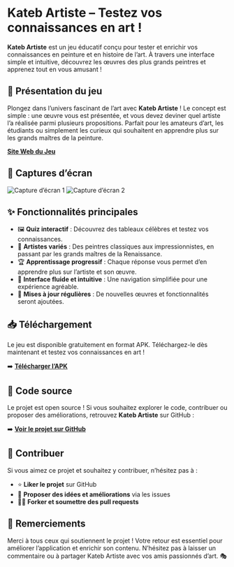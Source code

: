 # Kateb Artiste – Testez vos connaissances en art !

**Kateb Artiste** est un jeu éducatif conçu pour tester et enrichir vos connaissances en peinture et en histoire de l’art. À travers une interface simple et intuitive, découvrez les œuvres des plus grands peintres et apprenez tout en vous amusant !

## 🎨 Présentation du jeu

Plongez dans l’univers fascinant de l’art avec **Kateb Artiste** ! Le concept est simple : une œuvre vous est présentée, et vous devez deviner quel artiste l’a réalisée parmi plusieurs propositions. Parfait pour les amateurs d’art, les étudiants ou simplement les curieux qui souhaitent en apprendre plus sur les grands maîtres de la peinture.

**[Site Web du Jeu ](https://studiokatebetpapa.rf.gd/nos-jeux/katebartiste)**


## 📸 Captures d’écran

![Capture d’écran 1](https://studiokatebetpapa.rf.gd/wp-content/uploads/2025/02/1000009118-1-461x1024.jpg)
![Capture d’écran 2](https://studiokatebetpapa.rf.gd/wp-content/uploads/2025/02/1000009117-2-461x1024.jpg)

## ✨ Fonctionnalités principales

- 🖼️ **Quiz interactif** : Découvrez des tableaux célèbres et testez vos connaissances.
- 🎨 **Artistes variés** : Des peintres classiques aux impressionnistes, en passant par les grands maîtres de la Renaissance.
- 🏆 **Apprentissage progressif** : Chaque réponse vous permet d’en apprendre plus sur l’artiste et son œuvre.
- 📱 **Interface fluide et intuitive** : Une navigation simplifiée pour une expérience agréable.
- 🔄 **Mises à jour régulières** : De nouvelles œuvres et fonctionnalités seront ajoutées.

## 📥 Téléchargement

Le jeu est disponible gratuitement en format APK. Téléchargez-le dès maintenant et testez vos connaissances en art !

➡️ **[Télécharger l’APK](https://mega.nz/file/ce91nJ6a#9EOXYGVThr5WQ-pBJ2dugeA-3Txm9-X2oBFoyPKY-w4)**

## 🔗 Code source

Le projet est open source ! Si vous souhaitez explorer le code, contribuer ou proposer des améliorations, retrouvez **Kateb Artiste** sur GitHub :

➡️ **[Voir le projet sur GitHub](https://github.com/kattouba/KatebArtiste)**

## 🤝 Contribuer

Si vous aimez ce projet et souhaitez y contribuer, n’hésitez pas à :
- ⭐ **Liker le projet** sur GitHub
- 📧 **Proposer des idées et améliorations** via les issues
- 👨‍💻 **Forker et soumettre des pull requests**

## 📝 Remerciements

Merci à tous ceux qui soutiennent le projet ! Votre retour est essentiel pour améliorer l’application et enrichir son contenu. N’hésitez pas à laisser un commentaire ou à partager Kateb Artiste avec vos amis passionnés d’art. 🎭

